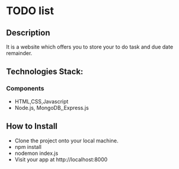 <h1>TODO list
</h1>

<h2>Description</h2>
It is a website which offers you to store your to do task and due date remainder.

<h2> Technologies Stack:</h2>

<h3>Components</h3>
<ul>
  <li>HTML,CSS,Javascript</li>
  <li>Node.js, MongoDB,,Express.js </li>
</ul>

<h2> How to Install</h2>

<ul>
  <li>Clone the project onto your local machine.</li>
  <li> npm install</li>
  <li> nodemon index.js</li>
  <li> Visit your app at http://localhost:8000</li>
</ul>
